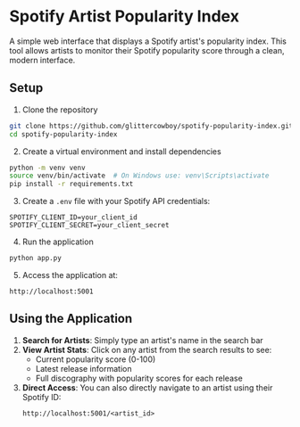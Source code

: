 # Spotify Artist Popularity Index

A simple web interface that displays a Spotify artist's popularity index. This tool allows artists to monitor their Spotify popularity score through a clean, modern interface.

## Setup

1. Clone the repository
```bash
git clone https://github.com/glittercowboy/spotify-popularity-index.git
cd spotify-popularity-index
```

2. Create a virtual environment and install dependencies
```bash
python -m venv venv
source venv/bin/activate  # On Windows use: venv\Scripts\activate
pip install -r requirements.txt
```

3. Create a `.env` file with your Spotify API credentials:
```
SPOTIFY_CLIENT_ID=your_client_id
SPOTIFY_CLIENT_SECRET=your_client_secret
```

4. Run the application
```bash
python app.py
```

5. Access the application at:
```
http://localhost:5001
```

## Using the Application

1. **Search for Artists**: Simply type an artist's name in the search bar
2. **View Artist Stats**: Click on any artist from the search results to see:
   - Current popularity score (0-100)
   - Latest release information
   - Full discography with popularity scores for each release
3. **Direct Access**: You can also directly navigate to an artist using their Spotify ID:
   ```
   http://localhost:5001/<artist_id>
   ```
